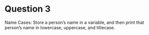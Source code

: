 <h1>Question 3</h1>
<p>Name Cases: Store a person’s name in a variable, and then print that person’s name in lowercase, uppercase, and titlecase.
</p>